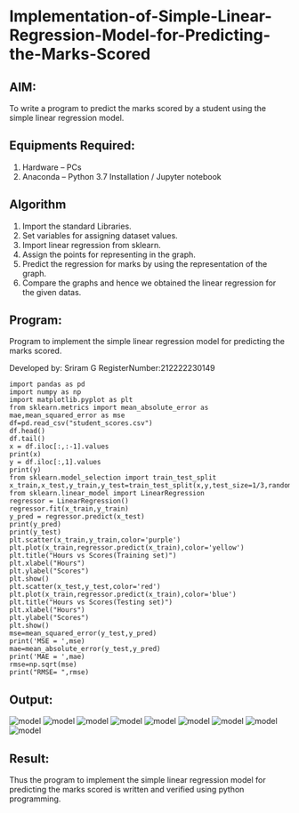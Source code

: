 # Implementation-of-Simple-Linear-Regression-Model-for-Predicting-the-Marks-Scored

## AIM:
To write a program to predict the marks scored by a student using the simple linear regression model.

## Equipments Required:
1. Hardware – PCs
2. Anaconda – Python 3.7 Installation / Jupyter notebook

## Algorithm
1. Import the standard Libraries.
2. Set variables for assigning dataset values.
3. Import linear regression from sklearn.
4. Assign the points for representing in the graph.
5. Predict the regression for marks by using the representation of the graph.
6. Compare the graphs and hence we obtained the linear regression for the given datas.

## Program:
Program to implement the simple linear regression model for predicting the marks scored.

Developed by: Sriram G
RegisterNumber:212222230149
```
import pandas as pd
import numpy as np
import matplotlib.pyplot as plt
from sklearn.metrics import mean_absolute_error as mae,mean_squared_error as mse
df=pd.read_csv("student_scores.csv")
df.head()
df.tail()
x = df.iloc[:,:-1].values
print(x)
y = df.iloc[:,1].values
print(y)
from sklearn.model_selection import train_test_split
x_train,x_test,y_train,y_test=train_test_split(x,y,test_size=1/3,random_state=0)
from sklearn.linear_model import LinearRegression
regressor = LinearRegression()
regressor.fit(x_train,y_train)
y_pred = regressor.predict(x_test)
print(y_pred)
print(y_test)
plt.scatter(x_train,y_train,color='purple')
plt.plot(x_train,regressor.predict(x_train),color='yellow')
plt.title("Hours vs Scores(Training set)")
plt.xlabel("Hours")
plt.ylabel("Scores")
plt.show()
plt.scatter(x_test,y_test,color='red')
plt.plot(x_train,regressor.predict(x_train),color='blue')
plt.title("Hours vs Scores(Testing set)")
plt.xlabel("Hours")
plt.ylabel("Scores")
plt.show()
mse=mean_squared_error(y_test,y_pred)
print('MSE = ',mse)
mae=mean_absolute_error(y_test,y_pred)
print('MAE = ',mae)
rmse=np.sqrt(mse)
print("RMSE= ",rmse)
```

## Output:
![model](1.png)
![model](2.png)
![model](3.png)
![model](4.png)
![model](5.png)
![model](5.png)
![model](6.png)
![model](7.png)
![model](8.png)




## Result:
Thus the program to implement the simple linear regression model for predicting the marks scored is written and verified using python programming.

